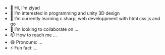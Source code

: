- 👋 Hi, I’m ziyad
- 👀 I’m interested in programming and unity 3D design
- 🌱 I’m currently learning c sharp, web developpment with html css js and go
- 💞️ I’m looking to collaborate on ...
- 📫 How to reach me ...
- 😄 Pronouns: ...
- ⚡ Fun fact: ...

<!---
safoineziyad/safoineziyad is a ✨ special ✨ repository because its `README.md` (this file) appears on your GitHub profile.
You can click the Preview link to take a look at your changes.
--->
